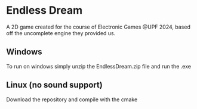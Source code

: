 # Endless Dream

A 2D game created for the course of Electronic Games @UPF 2024, based off the uncomplete engine they provided us. 

## Windows
To run on windows simply unzip the EndlessDream.zip file and run the .exe

## Linux (no sound support)
Download the repository and compile with the cmake
